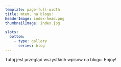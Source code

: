 ```yaml
---
template: page-full-width
title: Wtem, na blogu!
headerImage: index-head.png
thumbnailImage: index.jpg
  
slots:
  bottom:
    - type: gallery
      series: blog
---
```

Tutaj jest przegląd wszystkich wpisów na blogu. Enjoy!
